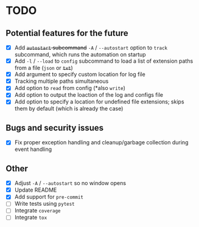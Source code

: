 # TODO

## Potential features for the future

- [x] Add ~~``autostart`` subcommand~~ ``-A`` / ``--autostart`` option to ``track`` subcommand, which runs the automation on startup
- [x] Add ``-l`` / ``--load`` to ``config`` subcommand to load a list of extension paths from a file (``json`` or ~~``txt``~~)
- [x] Add argument to specify custom location for log file
- [x] Tracking multiple paths simultaneous
- [x] Add option to ``read`` from config (*also ``write``)
- [x] Add option to output the loaction of the log and configs file
- [x] Add option to specify a location for undefined file extensions; skips them by default (which is already the case)

## Bugs and security issues

- [x] Fix proper exception handling and cleanup/garbage collection during event handling

## Other

- [x] Adjust ``-A`` / ``--autostart`` so no window opens
- [x] Update README
- [x] Add support for ``pre-commit``
- [ ] Write tests using ``pytest``
- [ ] Integrate ``coverage``
- [ ] Integrate ``tox``
